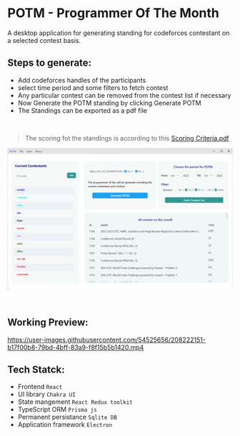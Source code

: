 # POTM - Programmer Of The Month
 A desktop application for generating standing for codeforces contestant on a selected contest basis.



## Steps to generate:
  - Add codeforces handles of the participants
  - select time period and some filters to fetch contest 
  - Any particular contest can be removed from the contest list if necessary
  - Now Generate the POTM standing by clicking Generate POTM
  - The Standings can be exported as a pdf file
   
&nbsp;
> The scoring fot the standings is according to this  [Scoring Criteria.pdf](https://github.com/jahidem/potm/blob/master/docs/ScoringCriteria.pdf)

<img src="./docs/potm1.png" alt="drawing"  width="800"/> 

&nbsp;

## Working Preview:
https://user-images.githubusercontent.com/54525656/208222151-b17f00b8-79bd-4bff-83a9-f8f15b5b1420.mp4




## Tech Statck:
 - Frontend `React`
 - UI library `Chakra UI`
 - State mangement `React Redux toolkit`
 - TypeScript ORM  `Prisma js`
 - Permanent persistance `Sqlite DB`
 - Application framework `Electron`
 


